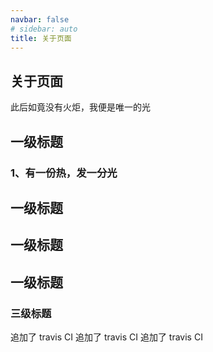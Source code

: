 ```yaml
---
navbar: false
# sidebar: auto
title: 关于页面
---
```

## 关于页面

此后如竟没有火炬，我便是唯一的光

## 一级标题

### 1、有一份热，发一分光

## 一级标题
## 一级标题
## 一级标题

### 三级标题
<!-- <Vssue /> -->

追加了 travis CI
追加了 travis CI
追加了 travis CI